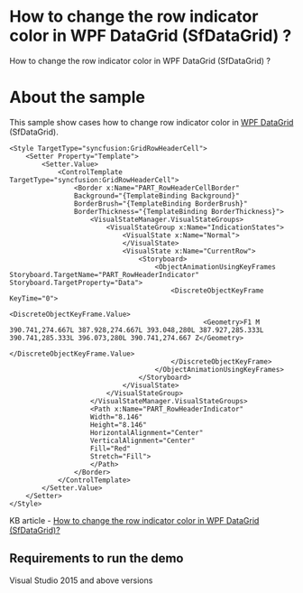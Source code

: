 # How to change the row indicator color in WPF DataGrid (SfDataGrid) ?

How to change the row indicator color in WPF DataGrid (SfDataGrid) ?

# About the sample

This sample show cases how to change row indicator color in [WPF DataGrid](https://www.syncfusion.com/wpf-ui-controls/datagrid) (SfDataGrid).

```Xaml
<Style TargetType="syncfusion:GridRowHeaderCell">
    <Setter Property="Template">
        <Setter.Value>
            <ControlTemplate TargetType="syncfusion:GridRowHeaderCell">
                <Border x:Name="PART_RowHeaderCellBorder"
                Background="{TemplateBinding Background}"
                BorderBrush="{TemplateBinding BorderBrush}"
                BorderThickness="{TemplateBinding BorderThickness}">
                    <VisualStateManager.VisualStateGroups>
                        <VisualStateGroup x:Name="IndicationStates">
                            <VisualState x:Name="Normal">
                            </VisualState>
                            <VisualState x:Name="CurrentRow">
                                <Storyboard>
                                    <ObjectAnimationUsingKeyFrames Storyboard.TargetName="PART_RowHeaderIndicator" Storyboard.TargetProperty="Data">
                                        <DiscreteObjectKeyFrame KeyTime="0">
                                            <DiscreteObjectKeyFrame.Value>
                                                <Geometry>F1 M 390.741,274.667L 387.928,274.667L 393.048,280L 387.927,285.333L 390.741,285.333L 396.073,280L 390.741,274.667 Z</Geometry>
                                            </DiscreteObjectKeyFrame.Value>
                                        </DiscreteObjectKeyFrame>
                                    </ObjectAnimationUsingKeyFrames>
                                </Storyboard>
                            </VisualState>
                        </VisualStateGroup>
                    </VisualStateManager.VisualStateGroups>
                    <Path x:Name="PART_RowHeaderIndicator"
                    Width="8.146"
                    Height="8.146"
                    HorizontalAlignment="Center"
                    VerticalAlignment="Center"
                    Fill="Red"
                    Stretch="Fill">
                    </Path>
                </Border>
            </ControlTemplate>
        </Setter.Value>
    </Setter>
</Style>
```

KB article - [How to change the row indicator color in WPF DataGrid (SfDataGrid)?](https://www.syncfusion.com/kb/12026/how-to-change-the-row-indicator-color-in-wpf-datagrid-sfdatagrid)

## Requirements to run the demo
 Visual Studio 2015 and above versions
